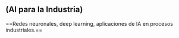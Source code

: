 ## (AI para la Industria)

==Redes neuronales, deep learning, aplicaciones
de IA en procesos industriales.==


